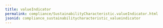 ```yaml
---
title: valueIndicator
permalink: compliance/SustainabilityCharacteristic.valueIndicator.html
jsonid: compliance_sustainabilitycharacteristic_valueindicator
---
```

